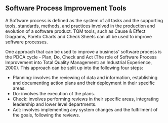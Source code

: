 
Software Process Improvement Tools
----------------------------------

A Software process is defined as the system of all tasks and the supporting
tools, standards, methods, and practices involved in the production and evolution
of a software product. TQM tools, such as Cause & Effect Diagrams, Pareto Charts and
Check Sheets can all be used to improve software processes.

One approach that can be used to improve a business' software process is the PDCA
cycle - Plan, Do, Check and Act (The role of Software Process Improvement into Total
Quality Management: an Industrial Experience, 2000). This approach can be split up into
the following four steps:

* Planning: involves the reviewing of data and information, establishing and documenting
action plans and their deployment in their specific areas.
* Do: involves the execution of the plans.
* Check: involves performing reviews in their specific areas, integrating leadership and lower
level departments.
* Act: involves implementing any system changes and the fulfillment of the goals, following
the reviews.

